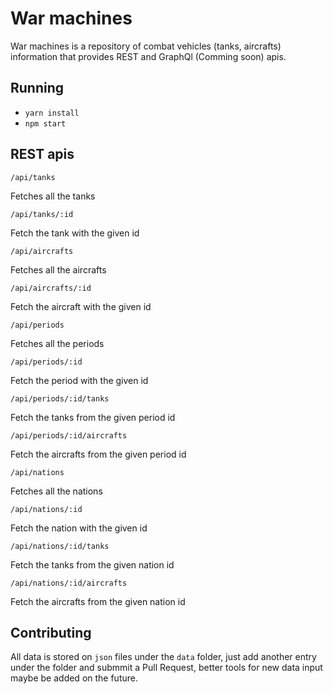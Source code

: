 # War machines

War machines is a repository of combat vehicles (tanks, aircrafts) information that provides REST and GraphQl (Comming soon) apis.

## Running

 - `yarn install`
 - `npm start`

## REST apis

`/api/tanks`

Fetches all the tanks

`/api/tanks/:id`

Fetch the tank with the given id

`/api/aircrafts`

Fetches all the aircrafts 

`/api/aircrafts/:id`

Fetch the aircraft with the given id

`/api/periods`

Fetches all the periods 

`/api/periods/:id`

Fetch the period with the given id

`/api/periods/:id/tanks`

Fetch the tanks from the given period id

`/api/periods/:id/aircrafts`

Fetch the aircrafts from the given period id

`/api/nations`

Fetches all the nations 

`/api/nations/:id`

Fetch the nation with the given id

`/api/nations/:id/tanks`

Fetch the tanks from the given nation id

`/api/nations/:id/aircrafts`

Fetch the aircrafts from the given nation id

## Contributing

All data is stored on `json` files under the `data` folder, just add another entry under the folder and submmit a Pull Request, better tools for new data input maybe be added on the future.
